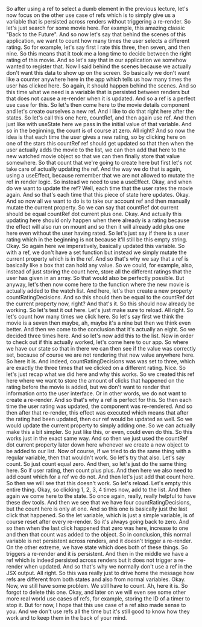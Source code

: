 So after using a ref to select a dumb element
in the previous lecture, let's now focus
on the other use case of refs
which is to simply give us a variable that is persisted
across renders without triggering a re-render.
So let's just search for some movie here.
For example, this amazing classic "Back to the Future".
And so now let's say that behind the scenes
of this application, we want to count how many times
the user selects a different rating.
So for example, let's say first I rate this three,
then seven, and then nine.
So this means that it took me a long time to decide
between the right rating of this movie.
And so let's say that
in our application we somehow wanted to register that.
Now I said behind the scenes
because we actually don't want this data to show up
on the screen.
So basically we don't want
like a counter anywhere here in the app
which tells us how many times the user has clicked here.
So again, it should happen behind the scenes.
And so this time what we need is a variable
that is persisted between renders
but that does not cause a re-render when it is updated.
And so a ref is a perfect use case for this.
So let's then come here to the movie details component
and let's create ourselves a new ref.
And I like to do that right here after the states.
So let's call this one here, countRef,
and then again use ref.
And then just like with useState here we pass
in the initial value of that variable.
And so in the beginning, the count is of course at zero.
All right?
And so now the idea is
that each time the user gives a new rating,
so by clicking here on one of the stars
this countRef ref should get updated so that then
when the user actually adds the movie to the list,
we can then add that here to the new watched movie object
so that we can then finally store that value somewhere.
So that count that we're going to create here
but first let's not take care of actually updating the ref.
And the way we do that is again, using a useEffect,
because remember that we are not allowed to mutate the ref
in render logic.
So instead we need to use a useEffect.
Okay, and when do we want to update the ref?
Well, each time that the user rates the movie again.
And so that's each time
that this piece of state here updates.
Okay.
And so now all we want to do is to take our account ref
and then manually mutate the current property.
So we can say that countRef dot current
should be equal countRef dot current plus one.
Okay.
And actually this updating here should only
happen when there already is a rating
because the effect will also run on mount
and so then it will already add plus one here
even without the user having rated.
So let's just say if there is a user rating
which in the beginning is not
because it'll still be this empty string.
Okay.
So again here we imperatively,
basically updated this variable.
So with a ref, we don't have a set function
but instead we simply mutate the current property
which is in the ref.
And so that's why we say
that a ref is basically like a box that can hold any value.
So we could, for example, also,
instead of just storing the count here,
store all the different ratings that the user has given
in an array.
So that would also be perfectly possible.
But anyway, let's then now come here
to the function where the new movie is actually added
to the watch list.
And here,
let's then create a new property countRatingDecisions.
And so this should then be equal
to the countRef dot the current property now, right?
And that's it.
So this should now already be working.
So let's test it out here.
Let's just make sure to reload.
All right.
So let's count how many times we click here.
So let's say first we think the movie is a seven
then maybe, ah, maybe it's a nine
but then we think even better.
And then we come to the conclusion
that it's actually an eight.
So we decided three times here.
And so let's now add this to the list.
Now in order to check out if this actually worked,
let's come here to our app.
So where we have our state so that
in there we can then see if the value was correctly set,
because of course we are not rendering
that new value anywhere here.
So here it is.
And indeed, countRatingDecisions was was set to three,
which are exactly the three times
that we clicked on a different rating.
Nice.
So let's just recap what we did here
and why this works.
So we created this ref here where we want
to store the amount of clicks that happened on the rating
before the movie is added,
but we don't want to render that information
onto the user interface.
Or in other words, we do not want to create a re-render.
And so that's why a ref is perfect for this.
So then each time the user rating was updated,
the component was re-rendered.
And so then after that re-render, this effect was executed
which means that after the rating had been updated,
then our ref would be updated as well.
So we would update the current property
to simply adding one.
So we can actually make this a bit simpler.
So just like this, or even,
could even do this.
So this works just in the exact same way.
And so then we just used the countRef dot current property
later down here whenever we create a new object
to be added to our list.
Now of course, if we tried to do the same thing
with a regular variable, then that wouldn't work.
So let's try that also.
Let's say count.
So just count equal zero.
And then, so let's just do the same thing here.
So if user rating, then count plus plus.
And then here we also need to add count
which for a ref we do not.
And then let's just add that count here.
So then we will see that this doesn't work.
So let's reload.
Let's empty this entire thing.
Okay, so clicking 1, 2, 3, 4 times now,
add to the list.
And then again we come here to the state.
So once again, really, really helpful
to have these dev tools.
And then we see that we have four countRatingDecisions,
but the count here is only at one.
And so this one is basically just the last click
that happened.
So the let variable, which is just a simple variable,
is of course reset after every re-render.
So it's always going back to zero.
And so then when the last click happened
that zero was here, increase to one
and then that count was added to the object.
So in conclusion, this normal variable is not persistent
across renders, and it doesn't trigger a re-render.
On the other extreme,
we have state which does both of these things.
So triggers a re-render and it is persistent.
And then in the middle we have a ref
which is indeed persisted across renders
but it does not trigger a re-render when updated.
And so that's why we normally don't use a ref
in the JSX output.
All right.
So this was really just to drive home the message
how refs are different
from both states and also from normal variables.
Okay.
Now, we still have some problem.
We still have to count.
Ah, here it is.
So forgot to delete this one.
Okay, and later on we will even see some other
more real world use cases of refs, for example,
storing the ID of a timer to stop it.
But for now, I hope that this use case
of a ref also made sense to you.
And we don't use refs all the time
but it's still good to know how they work
and to keep them in the back of your mind.